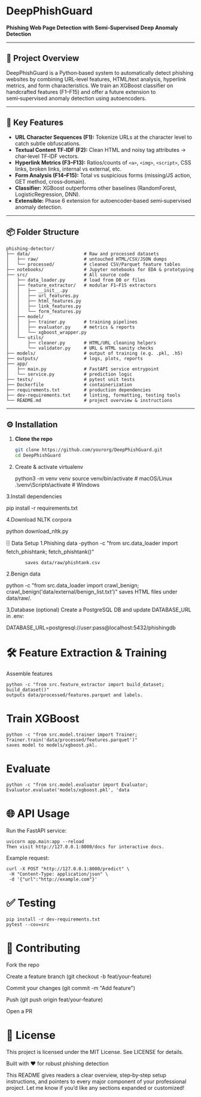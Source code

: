  
# DeepPhishGuard

**Phishing Web Page Detection with Semi‑Supervised Deep Anomaly Detection**

---

## 🚀 Project Overview

DeepPhishGuard is a Python‑based system to automatically detect phishing websites by combining URL‑level features, HTML/text analysis, hyperlink metrics, and form characteristics. We train an XGBoost classifier on handcrafted features (F1–F15) and offer a future extension to semi‑supervised anomaly detection using autoencoders.

---

## 🔑 Key Features

- **URL Character Sequences (F1):** Tokenize URLs at the character level to catch subtle obfuscations.  
- **Textual Content TF‑IDF (F2):** Clean HTML and noisy tag attributes → char‑level TF‑IDF vectors.  
- **Hyperlink Metrics (F3–F13):** Ratios/counts of `<a>`, `<img>`, `<script>`, CSS links, broken links, internal vs external, etc.  
- **Form Analysis (F14–F15):** Total vs suspicious forms (missing/JS action, GET method, cross‑domain).  
- **Classifier:** XGBoost outperforms other baselines (RandomForest, LogisticRegression, DNN).  
- **Extensible:** Phase 6 extension for autoencoder‑based semi‑supervised anomaly detection.

---

## 📦 Folder Structure
```
phishing-detector/
├── data/                    # Raw and processed datasets
│   ├── raw/                 # untouched HTML/CSV/JSON dumps
│   └── processed/           # cleaned CSV/Parquet feature tables
├── notebooks/               # Jupyter notebooks for EDA & prototyping
├── src/                     # All source code
│   ├── data_loader.py       # load from DB or files
│   ├── feature_extractor/   # modular F1–F15 extractors
│   │   ├── __init__.py
│   │   ├── url_features.py
│   │   ├── html_features.py
│   │   ├── link_features.py
│   │   └── form_features.py
│   ├── model/               
│   │   ├── trainer.py       # training pipelines
│   │   ├── evaluator.py     # metrics & reports
│   │   └── xgboost_wrapper.py
│   └── utils/               
│       ├── cleaner.py       # HTML/URL cleaning helpers
│       └── validator.py     # URL & HTML sanity checks
├── models/                  # output of training (e.g. .pkl, .h5)
├── outputs/                 # logs, plots, reports
├── app/                     
│   ├── main.py              # FastAPI service entrypoint
│   └── service.py           # prediction logic
├── tests/                   # pytest unit tests
├── Dockerfile               # containerization
├── requirements.txt         # production dependencies
├── dev-requirements.txt     # linting, formatting, testing tools
└── README.md                # project overview & instructions
```



---

## ⚙️ Installation

1. **Clone the repo**  
   ```bash
   git clone https://github.com/yourorg/DeepPhishGuard.git
   cd DeepPhishGuard


2. Create & activate virtualenv

   python3 -m venv venv
source venv/bin/activate       # macOS/Linux
.\venv\Scripts\activate        # Windows

3.Install dependencies

   pip install -r requirements.txt

4.Download NLTK corpora

   python download_nltk.py



🗄️ Data Setup
  1.Phishing data
           -python -c "from src.data_loader import fetch_phishtank; fetch_phishtank()"

           saves data/raw/phishtank.csv

2.Benign data

 
python -c "from src.data_loader import crawl_benign; crawl_benign('data/external/benign_list.txt')"
saves HTML files under data/raw/.

3,Database (optional)
Create a PostgreSQL DB and update DATABASE_URL in .env:

 
DATABASE_URL=postgresql://user:pass@localhost:5432/phishingdb


# 🛠️ Feature Extraction & Training

Assemble features
 ```
python -c "from src.feature_extractor import build_dataset; build_dataset()"
outputs data/processed/features.parquet and labels.
```

# Train XGBoost

 ```
python -c "from src.model.trainer import Trainer; Trainer.train('data/processed/features.parquet')"
saves model to models/xgboost.pkl.
```

# Evaluate
``` 
python -c "from src.model.evaluator import Evaluator; Evaluator.evaluate('models/xgboost.pkl', 'data
```


# 🌐 API Usage

   Run the FastAPI service:

 ```
uvicorn app.main:app --reload
Then visit http://127.0.0.1:8000/docs for interactive docs.
```

Example request:

 ```
curl -X POST "http://127.0.0.1:8000/predict" \
  -H "Content-Type: application/json" \
  -d '{"url":"http://example.com"}'
```


# ✅ Testing

 ```
pip install -r dev-requirements.txt
pytest --cov=src
```


# 🤝 Contributing

Fork the repo

Create a feature branch (git checkout -b feat/your-feature)

Commit your changes (git commit -m "Add feature")

Push (git push origin feat/your-feature)

Open a PR




# 📄 License
This project is licensed under the MIT License. See LICENSE for details.



Built with ♥ for robust phishing detection
  
This README gives readers a clear overview, step‑by‑step setup instructions, and pointers to every major component of your professional project. Let me know if you’d like any sections expanded or customized!
